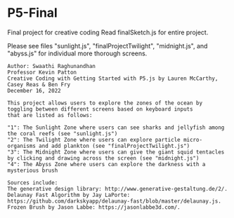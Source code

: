 # P5-Final
Final project for creative coding
Read finalSketch.js for entire project.

Please see files "sunlight.js", "finalProjectTwilight", "midnight.js", and "abyss.js" for individual more thorough screens.



    Author: Swaathi Raghunandhan
    Professor Kevin Patton
    Creative Coding with Getting Started with P5.js by Lauren McCarthy, Casey Reas & Ben Fry
    December 16, 2022
    
    This project allows users to explore the zones of the ocean by toggling between different screens based on keyboard inputs
    that are listed as follows:

    "1": The Sunlight Zone where users can see sharks and jellyfish among the coral reefs (see "sunlight.js")
    "2": The Twilight Zone where users can explore particle micro-organisms and add plankton (see "finalProjectTwilight.js")
    "3": The Midnight Zone where users can give the giant squid tentacles by clicking and drawing across the screen (see "midnight.js")
    "4": The Abyss Zone where users can explore the darkness with a mysterious brush

    Sources include:
    The generative design library: http://www.generative-gestaltung.de/2/.
    Delaunay Fast Algorithm by Jay LaPorte: https://github.com/darkskyapp/delaunay-fast/blob/master/delaunay.js.
    Frozen Brush by Jason Labbe: https://jasonlabbe3d.com/.    
    
